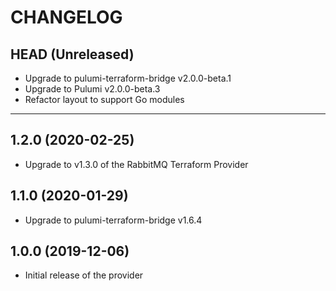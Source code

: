 CHANGELOG
=========

## HEAD (Unreleased)
* Upgrade to pulumi-terraform-bridge v2.0.0-beta.1
* Upgrade to Pulumi v2.0.0-beta.3
* Refactor layout to support Go modules

---

## 1.2.0 (2020-02-25)
* Upgrade to v1.3.0 of the RabbitMQ Terraform Provider

## 1.1.0 (2020-01-29)
* Upgrade to pulumi-terraform-bridge v1.6.4

## 1.0.0 (2019-12-06)
* Initial release of the provider
